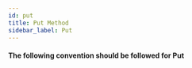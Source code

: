 ```yaml
---
id: put
title: Put Method
sidebar_label: Put
---
```


#### The following convention should be followed for Put
